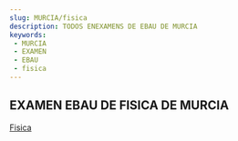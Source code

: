 ```yaml
---
slug: MURCIA/fisica
description: TODOS ENEXAMENS DE EBAU DE MURCIA
keywords:
 - MURCIA
 - EXAMEN
 - EBAU
 - fisica
---
```

## EXAMEN EBAU DE FISICA DE MURCIA
[Fisica](https://drive.google.com/drive/folders/1NiPUr0gKcYEJBy1zbQS7pgCzD4uomT1s?usp=sharing)